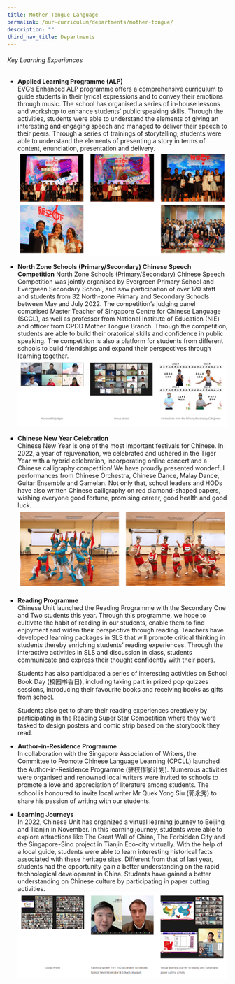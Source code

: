 ```yaml
---
title: Mother Tongue Language
permalink: /our-curriculum/departments/mother-tongue/
description: ""
third_nav_title: Departments
---
```

###### Key Learning Experiences
* **Applied Learning Programme (ALP)**   
EVG’s Enhanced ALP programme offers a comprehensive curriculum to guide students in their lyrical expressions and to convey their emotions through music. The school has organised a series of in-house lessons and workshop to enhance students’ public speaking skills. Through the activities, students were able to understand the elements of giving an interesting and engaging speech and managed to deliver their speech to their peers. Through a series of trainings of storytelling, students were able to understand the elements of presenting a story in terms of content, enunciation, presentation and delivery.![](/images/Our%20Curriculum/Departments/MTL%20Department/Chinese%20Language/C27.png)

* **North Zone Schools (Primary/Secondary) Chinese Speech Competition**
  North Zone Schools (Primary/Secondary) Chinese Speech Competition was jointly organised by Evergreen Primary School and Evergreen Secondary School, and saw participation of over 170 staff and students from 32 North-zone Primary and Secondary Schools between May and July 2022.  The competition’s judging panel comprised Master Teacher of Singapore Centre for Chinese Language (SCCL), as well as professor from National Institute of Education (NIE) and officer from CPDD Mother Tongue Branch. Through the competition, students are able to build their oratorical skills and confidence in public speaking. The competition is also a platform for students from different schools to build friendships and expand their perspectives through learning together.![](/images/Our%20Curriculum/Departments/MTL%20Department/Chinese%20Language/C7.png)
* **Chinese New Year Celebration**  
	Chinese New Year is one of the most important festivals for Chinese. In 2022, a year of rejuvenation, we celebrated and ushered in the Tiger Year with a hybrid celebration, incorporating online concert and a Chinese calligraphy competition! We have proudly presented wonderful performances from Chinese Orchestra, Chinese Dance, Malay Dance, Guitar Ensemble and Gamelan. Not only that, school leaders and HODs have also written Chinese calligraphy on red diamond-shaped papers, wishing everyone good fortune, promising career, good health and good luck.![](/images/Our%20Curriculum/Departments/MTL%20Department/Chinese%20Language/C22.png)
* **Reading Programme**  
Chinese Unit launched the Reading Programme with the Secondary One and Two students this year.  Through this programme, we hope to cultivate the habit of reading in our students, enable them to find enjoyment and widen their perspective through reading. Teachers have developed learning packages in SLS that will promote critical thinking in students thereby enriching students’ reading experiences. Through the interactive activities in SLS and discussion in class, students communicate and express their thought confidently with their peers.  

  Students has also participated a series of interesting activities on School Book Day (校园书香日), including taking part in prized pop quizzes sessions, introducing their favourite books and receiving books as gifts from school.  

  Students also get to share their reading experiences creatively by participating in the Reading Super Star Competition where they were tasked to design posters and comic strip based on the storybook they read.

* **Author-in-Residence Programme**  
  In collaboration with the Singapore Association of Writers, the Committee to Promote Chinese Language Learning (CPCLL) launched the Author-in-Residence Programme (驻校作家计划).  Numerous activities were organised and renowned local writers were invited to schools to promote a love and appreciation of literature among students. The school is honoured to invite local writer Mr Quek Yong Siu (郭永秀) to share his passion of writing with our students. 
* **Learning Journeys**  
In 2022, Chinese Unit has organized a virtual learning journey to Beijing and Tianjin in November. In this learning journey, students were able to explore attractions like The Great Wall of China, The Forbidden City and the Singapore-Sino project in Tianjin Eco-city virtually.  With the help of a local guide, students were able to learn interesting historical facts associated with these heritage sites. Different from that of last year, students had the opportunity gain a better understanding on the rapid technological development in China. Students have gained a better understanding on Chinese culture by participating in paper cutting activities.![](/images/Our%20Curriculum/Departments/MTL%20Department/Chinese%20Language/C12.png)